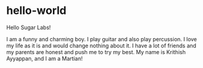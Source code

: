 # hello-world

Hello Sugar Labs!

I am a funny and charming boy. I play guitar and also play percussion. I love my life as it is and would change nothing about it. I have a lot of friends and my parents are honest and push me to try my best. My name is Krithish Ayyappan, and I am a Martian!
